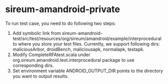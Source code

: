 sireum-amandroid-private
========================
To run test case, you need to do following two steps:

1. Add symbolic link from sireum-amandroid-test/src/test/resources/org/sireum/amandroid/example/interprocedural to where you store your test files. Currently, we support following dirs: maliciousArbor, droidBench, maliciousapk, normalapk, testapk. 
2. Modify CompleteRFAtest.scala under org.sireum.amandroid.test.interprocedural package to use corresponding dirs.
3. Set environment variable ANDROID_OUTPUT_DIR points to the directory you want to output results.
